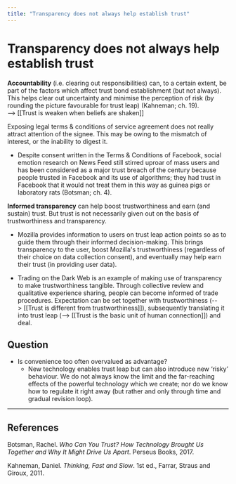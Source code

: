 ```yaml
---
title: "Transparency does not always help establish trust"
---
```


# Transparency does not always help establish trust

**Accountability** (i.e. clearing out responsibilities) can, to a certain extent, be part of the factors which affect trust bond establishment (but not always). This helps clear out uncertainty and minimise the perception of risk (by rounding the picture favourable for trust leap) (Kahneman; ch. 19).  
--> [[Trust is weaken when beliefs are shaken]]

Exposing legal terms & conditions of service agreement does not really attract attention of the signee. This may be owing to the mismatch of interest, or the inability to digest it.

- Despite consent written in the Terms & Conditions of Facebook, social emotion research on News Feed still stirred uproar of mass users and has been considered as a major trust breach of the century because people trusted in Facebook and its use of algorithms; they had trust in Facebook that it would not treat them in this way as guinea pigs or laboratory rats (Botsman; ch. 4).

**Informed transparency** can help boost trustworthiness and earn (and sustain) trust. But trust is not necessarily given out on the basis of trustworthiness and transparency.

- Mozilla provides information to users on trust leap action points so as to guide them through their informed decision-making. This brings transparency to the user, boost Mozilla's trustworthiness (regardless of their choice on data collection consent), and eventually may help earn their trust (in providing user data).

- Trading on the Dark Web is an example of making use of transparency to make trustworthiness tangible. Through collective review and qualitative experience sharing, people can become informed of trade procedures. Expectation can be set together with trustworthiness (--> [[Trust is different from trustworthiness]]), subsequently translating it into trust leap (--> [[Trust is the basic unit of human connection]]) and deal.

## Question

- Is convenience too often overvalued as advantage?
  - New technology enables trust leap but can also introduce new ‘risky’ behaviour. We do not always know the limit and the far-reaching effects of the powerful technology which we create; nor do we know how to regulate it right away (but rather and only through time and gradual revision loop).

* * *

## References
Botsman, Rachel. _Who Can You Trust? How Technology Brought Us Together and Why It Might Drive Us Apart_. Perseus Books, 2017.

Kahneman, Daniel. _Thinking, Fast and Slow_. 1st ed., Farrar, Straus and Giroux, 2011.
